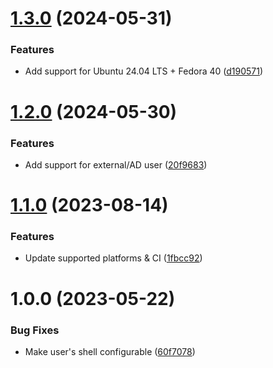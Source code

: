 # [1.3.0](https://github.com/de-it-krachten/ansible-role-ansiblenode/compare/v1.2.0...v1.3.0) (2024-05-31)


### Features

* Add support for Ubuntu 24.04 LTS + Fedora 40 ([d190571](https://github.com/de-it-krachten/ansible-role-ansiblenode/commit/d1905719ecc4083fd3faf70a46eb4ac5809d8b32))

# [1.2.0](https://github.com/de-it-krachten/ansible-role-ansiblenode/compare/v1.1.0...v1.2.0) (2024-05-30)


### Features

* Add support for external/AD user ([20f9683](https://github.com/de-it-krachten/ansible-role-ansiblenode/commit/20f96834dd765d262ce0f1131cc8a209d58266b5))

# [1.1.0](https://github.com/de-it-krachten/ansible-role-ansiblenode/compare/v1.0.0...v1.1.0) (2023-08-14)


### Features

* Update supported platforms & CI ([1fbcc92](https://github.com/de-it-krachten/ansible-role-ansiblenode/commit/1fbcc926921691956355805690af2e2f54e710b0))

# 1.0.0 (2023-05-22)


### Bug Fixes

* Make user's shell configurable ([60f7078](https://github.com/de-it-krachten/ansible-role-ansiblenode/commit/60f7078526f9b9b891bd641d1831a8c2a5496cf5))
